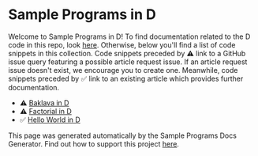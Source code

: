 # Sample Programs in D

Welcome to Sample Programs in D! To find documentation related to the D 
    code in this repo, look [here](https://sample-programs.therenegadecoder.com/languages/d).
     Otherwise, below you'll find a list of code snippets in this collection. 
    Code snippets preceded by :warning: link to a GitHub 
    issue query featuring a possible article request issue. If an article request issue 
    doesn't exist, we encourage you to create one. Meanwhile, code snippets preceded 
    by :white_check_mark: link to an existing article which provides further documentation.
    

- :warning: [Baklava in D](https://github.com//TheRenegadeCoder/sample-programs-website/issues?utf8=%E2%9C%93&q=is%3Aissue+is%3Aopen+baklava+d)
- :warning: [Factorial in D](https://github.com//TheRenegadeCoder/sample-programs-website/issues?utf8=%E2%9C%93&q=is%3Aissue+is%3Aopen+factorial+d)
- :white_check_mark: [Hello World in D](https://sample-programs.therenegadecoder.com/projects/hello-world/d)

This page was generated automatically by the Sample Programs Docs Generator. 
    Find out how to support this project [here](https://github.com/TheRenegadeCoder/sample-programs-docs-generator).